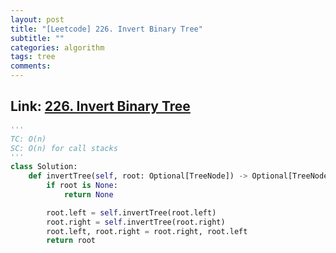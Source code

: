 ```yaml
---
layout: post
title: "[Leetcode] 226. Invert Binary Tree"
subtitle: ""
categories: algorithm
tags: tree
comments:
---
```


## Link: [226. Invert Binary Tree](https://leetcode.com/problems/invert-binary-tree/)

```py
'''
TC: O(n)
SC: O(n) for call stacks
'''
class Solution:
    def invertTree(self, root: Optional[TreeNode]) -> Optional[TreeNode]:
        if root is None:
            return None

        root.left = self.invertTree(root.left)
        root.right = self.invertTree(root.right)
        root.left, root.right = root.right, root.left
        return root
```
